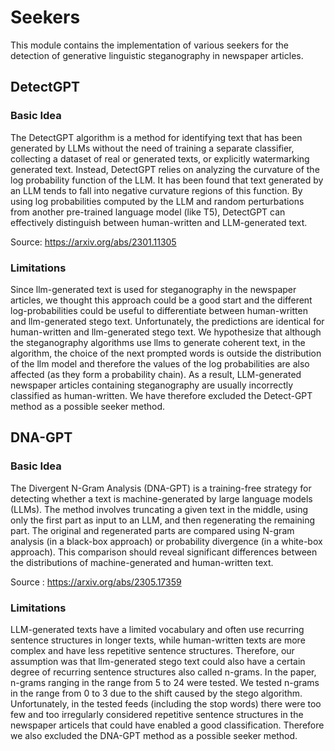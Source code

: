 # Seekers
This module contains the implementation of various seekers for the detection of generative linguistic steganography in newspaper articles.

## DetectGPT

### Basic Idea
The DetectGPT algorithm is a method for identifying text that has been generated by LLMs without the need of training a separate classifier, collecting a dataset of real or generated texts, or explicitly watermarking generated text. Instead, DetectGPT relies on analyzing the curvature of the log probability function of the LLM. It has been found that text generated by an LLM tends to fall into negative curvature regions of this function. By using log probabilities computed by the LLM and random perturbations from another pre-trained language model (like T5), DetectGPT can effectively distinguish between human-written and LLM-generated text.

Source: https://arxiv.org/abs/2301.11305

### Limitations
Since llm-generated text is used for steganography in the newspaper articles, we thought this approach could be a good start and the different log-probabilities could be useful to differentiate between human-written and llm-generated stego text. Unfortunately, the predictions are identical for human-written and llm-generated stego text.
We hypothesize that although the steganography algorithms use llms to generate coherent text, in the algorithm, the choice of the next prompted words is outside the distribution of the llm model and therefore the values of the log probabilities are also affected (as they form a probability chain). As a result, LLM-generated newspaper articles containing steganography are usually incorrectly classified as human-written. We have therefore excluded the Detect-GPT method as a possible seeker method.

## DNA-GPT

### Basic Idea
The Divergent N-Gram Analysis (DNA-GPT) is a training-free strategy for detecting whether a text is machine-generated by large language models (LLMs). The method involves truncating a given text in the middle, using only the first part as input to an LLM, and then regenerating the remaining part. The original and regenerated parts are compared using N-gram analysis (in a black-box approach) or probability divergence (in a white-box approach). This comparison should reveal significant differences between the distributions of machine-generated and human-written text.

Source : https://arxiv.org/abs/2305.17359

### Limitations
LLM-generated texts have a limited vocabulary and often use recurring sentence structures in longer texts, while human-written texts are more complex and have less repetitive sentence structures. Therefore, our assumption was that llm-generated stego text could also have a certain degree of recurring sentence structures also called n-grams. In the paper, n-grams ranging in the range from 5 to 24 were tested. We tested n-grams in the range from 0 to 3 due to the shift caused by the stego algorithm. Unfortunately, in the tested feeds (including the stop words) there were too few and too irregularly considered repetitive sentence structures in the newspaper articels that could have enabled a good classification. Therefore we also excluded the DNA-GPT method as a possible seeker method.
